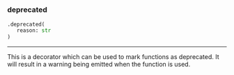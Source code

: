 #


### deprecated
```python
.deprecated(
   reason: str
)
```

---
This is a decorator which can be used to mark functions
as deprecated. It will result in a warning being emitted
when the function is used.
